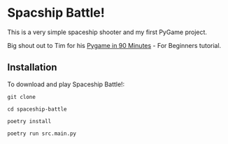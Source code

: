 # Spacship Battle!

This is a very simple spaceship shooter and my first PyGame project.

Big shout out to Tim for his [Pygame in 90 Minutes](https://youtu.be/jO6qQDNa2UY) - For Beginners tutorial.

## Installation

To download and play Spaceship Battle!:

`git clone`

`cd spaceship-battle`

`poetry install`

`poetry run src.main.py`
